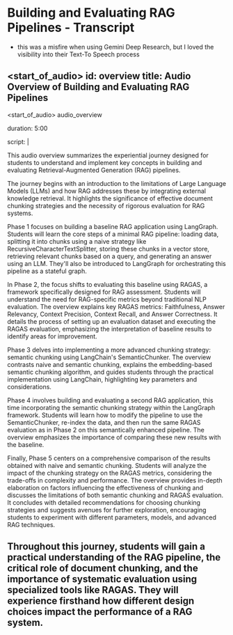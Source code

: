 # Building and Evaluating RAG Pipelines - Transcript

- this was a misfire when using Gemini Deep Research, but I loved the visibility into their Text-To Speech process

## **\<start\_of\_audio\> id: overview title: Audio Overview of Building and Evaluating RAG Pipelines**

\<start\_of\_audio\> audio\_overview

duration: 5:00

script: |

This audio overview summarizes the experiential journey designed for students to understand and implement key concepts in building and evaluating Retrieval-Augmented Generation (RAG) pipelines.

The journey begins with an introduction to the limitations of Large Language Models (LLMs) and how RAG addresses these by integrating external knowledge retrieval. It highlights the significance of effective document chunking strategies and the necessity of rigorous evaluation for RAG systems.

Phase 1 focuses on building a baseline RAG application using LangGraph. Students will learn the core steps of a minimal RAG pipeline: loading data, splitting it into chunks using a naive strategy like RecursiveCharacterTextSplitter, storing these chunks in a vector store, retrieving relevant chunks based on a query, and generating an answer using an LLM. They'll also be introduced to LangGraph for orchestrating this pipeline as a stateful graph.

In Phase 2, the focus shifts to evaluating this baseline using RAGAS, a framework specifically designed for RAG assessment. Students will understand the need for RAG-specific metrics beyond traditional NLP evaluation. The overview explains key RAGAS metrics: Faithfulness, Answer Relevancy, Context Precision, Context Recall, and Answer Correctness. It details the process of setting up an evaluation dataset and executing the RAGAS evaluation, emphasizing the interpretation of baseline results to identify areas for improvement.

Phase 3 delves into implementing a more advanced chunking strategy: semantic chunking using LangChain's SemanticChunker. The overview contrasts naive and semantic chunking, explains the embedding-based semantic chunking algorithm, and guides students through the practical implementation using LangChain, highlighting key parameters and considerations.

Phase 4 involves building and evaluating a second RAG application, this time incorporating the semantic chunking strategy within the LangGraph framework. Students will learn how to modify the pipeline to use the SemanticChunker, re-index the data, and then run the same RAGAS evaluation as in Phase 2 on this semantically enhanced pipeline. The overview emphasizes the importance of comparing these new results with the baseline.

Finally, Phase 5 centers on a comprehensive comparison of the results obtained with naive and semantic chunking. Students will analyze the impact of the chunking strategy on the RAGAS metrics, considering the trade-offs in complexity and performance. The overview provides in-depth elaboration on factors influencing the effectiveness of chunking and discusses the limitations of both semantic chunking and RAGAS evaluation. It concludes with detailed recommendations for choosing chunking strategies and suggests avenues for further exploration, encouraging students to experiment with different parameters, models, and advanced RAG techniques.

## **Throughout this journey, students will gain a practical understanding of the RAG pipeline, the critical role of document chunking, and the importance of systematic evaluation using specialized tools like RAGAS. They will experience firsthand how different design choices impact the performance of a RAG system.**
